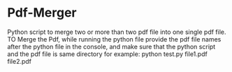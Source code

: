 # Pdf-Merger
Python script to merge two or more than two pdf file into one single pdf file.
TO Merge the Pdf, while running the python file provide the pdf file names after the python file in the console, and make sure that the python script and the pdf file is same directory 
for example:
python test.py file1.pdf file2.pdf

